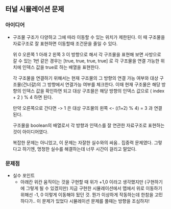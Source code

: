 ## 터널 시뮬레이션 문제 

### 아이디어 
- 구조물 구조가 다양하고 그에 따라 이동할 수 있는 위치가 제한된다. 
  이 때 구조물을 자료구조로 잘 표현하면 이동할때 조건문을 줄일 수 있다.

  위 0 오른쪽 1 아래 2 왼쪽 3 이 방향으로 해서 각 구조물을 표현해 보면
  사방으로 갈 수 있는 1번 같은 경우는 [true, true, true, true] 로 
  각 구조물을 연결 가능한 위치에 인덱스 값을 true로 하는 배열을 표현한다. 

  각 구조물을 연결하기 위해서는 
  현재 구조물의 그 방향의 연결 가능 여부와 대상 구조물(건너갈)의 그 방향에서 연결가능 여부를 체크한다. 
  이때 현재 구조물은 해당 방향의 인덱스 값을 확인하면 되고
  대상 구조믈은 해당 방향의 인덱스 값으로 ( index + 2 ) % 4 하면 된다. 

  만약 오른쪽으로 간다면 -> 1  은 대상 구조물의 왼쪽 <- ((1+2) % 4) = 3 과 연결된다. 
  
  구조물을 boolean의 배열로서 각 방향과 인덱스를 잘 연관한 자료구조로 표현하는 것이 아이디어였다. 

  복잡한 문제는 아니었고, 이 문제는 자잘한 실수와의 싸움.. 집중력 문제였다. 
  그렇다고 하기엔, 멍청한 실수를 해결하는데 너무 시간이 걸리고 말았다. 


### 문제점 
- 실수 포인트 
    - 아래칸 위칸 움직이는 것을 구현할 때 위가 +1,0 이라고 생각했지만 (구현하기에 그렇게 될 수 있겠지만) 
      지금 구현한 시뮬레이션에서 맵에서 위로 이동하기 위해선 -1, 0 이렇게 이동해야 됬던 것.
      뭔가 이상하게 작동하는데 한참을 고민하다가.. 이 문제가 있었다 시뮬레이션 문제를 풀때는 방향을 조심하자!